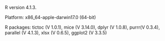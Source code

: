 R version 4.1.3.

Platform: x86_64-apple-darwin17.0 (64-bit)

R packages: tictoc (V 1.0.1), mice (V 3.14.0), dplyr (V 1.0.8), purrr(V 0.3.4), parallel (V 4.1.3), xlsx (V 0.6.5), ggplot2 (V 3.3.5)